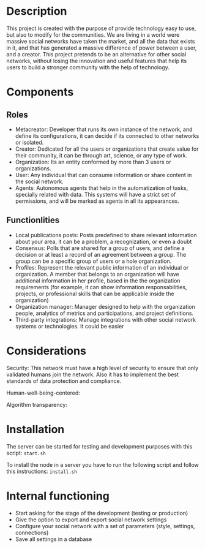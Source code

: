
# Description
This project is created with the purpose of provide technology easy to use, but also to modify for the communities. We are living in a world were massive social networks 
have taken the market, and all the data that exists in it, and that has generated a massive difference of power between a user, and a creator. This project pretends to be an alternative for other social networks, without losing the innovation and useful features that help its users to build a stronger community with the help of technology.


# Components
## Roles
- Metacreator: Developer that runs its own instance of the network, and define its
configurations, it can decide if its connected to other networks or isolated.
- Creator: Dedicated for all the users or organizations that create value for their community, it can be through art, science, or any type of work.
- Organization: Its an entity conformed by more than 3 users or organizations.
- User: Any individual that can consume information or share content in the social
network.
- Agents: Autonomous agents that help in the automatization of tasks, specially related with data. This systems will have a strict set of permissions, and
will be marked as agents in all its appearances.


## Functionlities
- Local publications posts: Posts predefined to share relevant information
about your area, it can be a problem, a recognization, or even a doubt
- Consensus: Polls that are shared for a group of users, and define a decision or 
at least a record of an agreement between a group. The group can be a specific group
of users or a hole organization.
- Profiles: Represent the relevant public information of an individual or organization. A member that belongs to
an organization will have additional information in her profile, based in the the organization requirements (for example, it can show information responsabilities, projects, or professional skills that can be applicable inside the organization)
- Organization manager: Manager designed to help with the organization people, 
analytics of metrics and participations, and project definitions. 
- Third-party integrations: Manage integrations with other social network systems
or technologies. It could be easier

# Considerations
Security: This network must have a high level of security to ensure that only validated humans 
join the network. Also it has to implement the best standards of data protection and compliance.

Human-well-being-centered:

Algorithm transparency:


# Installation
The server can be started for testing and development purposes
with this script:
`start.sh`

To install the node in a server you have to run the following script and follow 
this instructions:
`install.sh`

# Internal functioning
- Start asking for the stage of the development (testing or production)
- Give the option to export and export social network settings
- Configure your social network with a set of parameters (style, settings, connections)
- Save all settings in a database
